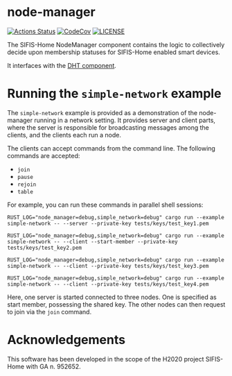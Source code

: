 # node-manager

[![Actions Status][actions badge]][actions]
[![CodeCov][codecov badge]][codecov]
[![LICENSE][license badge]][license]

The SIFIS-Home NodeManager component contains the logic to collectively
decide upon membership statuses for SIFIS-Home enabled smart devices.

It interfaces with the [DHT component](https://github.com/sifis-home/libp2p-rust-dht).

# Running the `simple-network` example

The `simple-network` example is provided as a demonstration of the node-manager
running in a network setting. It provides server and client parts, where the
server is responsible for broadcasting messages among the clients, and the clients
each run a node.

The clients can accept commands from the command line.
The following commands are accepted:

- `join`
- `pause`
- `rejoin`
- `table`

For example, you can run these commands in parallel shell sessions:

```
RUST_LOG="node_manager=debug,simple_network=debug" cargo run --example simple-network -- --server --private-key tests/keys/test_key1.pem

RUST_LOG="node_manager=debug,simple_network=debug" cargo run --example simple-network -- --client --start-member --private-key tests/keys/test_key2.pem

RUST_LOG="node_manager=debug,simple_network=debug" cargo run --example simple-network -- --client --private-key tests/keys/test_key3.pem

RUST_LOG="node_manager=debug,simple_network=debug" cargo run --example simple-network -- --client --private-key tests/keys/test_key4.pem
```

Here, one server is started connected to three nodes. One is specified as start member, possessing the shared key.
The other nodes can then request to join via the `join` command.

# Acknowledgements

This software has been developed in the scope of the H2020 project SIFIS-Home with GA n. 952652.

<!-- Links -->
[actions]: https://github.com/sifis-home/node-manager/actions
[codecov]: https://codecov.io/gh/sifis-home/node-manager
[license]: LICENSE

<!-- Badges -->
[actions badge]: https://github.com/sifis-home/node-manager/workflows/node-manager/badge.svg
[codecov badge]: https://codecov.io/gh/sifis-home/node-manager/branch/master/graph/badge.svg
[license badge]: https://img.shields.io/badge/license-MIT-blue.svg
